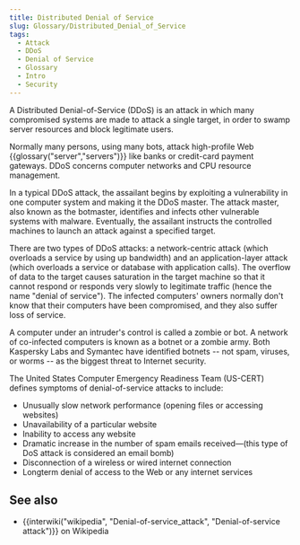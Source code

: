 ```yaml
---
title: Distributed Denial of Service
slug: Glossary/Distributed_Denial_of_Service
tags:
  - Attack
  - DDoS
  - Denial of Service
  - Glossary
  - Intro
  - Security
---
```

A Distributed Denial-of-Service (DDoS) is an attack in which many compromised systems are made to attack a single target, in order to swamp server resources and block legitimate users.

Normally many persons, using many bots, attack high-profile Web {{glossary("server","servers")}} like banks or credit-card payment gateways. DDoS concerns computer networks and CPU resource management.

In a typical DDoS attack, the assailant begins by exploiting a vulnerability in one computer system and making it the DDoS master. The attack master, also known as the botmaster, identifies and infects other vulnerable systems with malware. Eventually, the assailant instructs the controlled machines to launch an attack against a specified target.

There are two types of DDoS attacks: a network-centric attack (which overloads a service by using up bandwidth) and an application-layer attack (which overloads a service or database with application calls). The overflow of data to the target causes saturation in the target machine so that it cannot respond or responds very slowly to legitimate traffic (hence the name "denial of service"). The infected computers' owners normally don't know that their computers have been compromised, and they also suffer loss of service.

A computer under an intruder's control is called a zombie or bot. A network of co-infected computers is known as a botnet or a zombie army. Both Kaspersky Labs and Symantec have identified botnets -- not spam, viruses, or worms -- as the biggest threat to Internet security.

The United States Computer Emergency Readiness Team (US-CERT) defines symptoms of denial-of-service attacks to include:

- Unusually slow network performance (opening files or accessing websites)
- Unavailability of a particular website
- Inability to access any website
- Dramatic increase in the number of spam emails received—(this type of DoS attack is considered an email bomb)
- Disconnection of a wireless or wired internet connection
- Longterm denial of access to the Web or any internet services

## See also

- {{interwiki("wikipedia", "Denial-of-service_attack", "Denial-of-service attack")}} on Wikipedia
